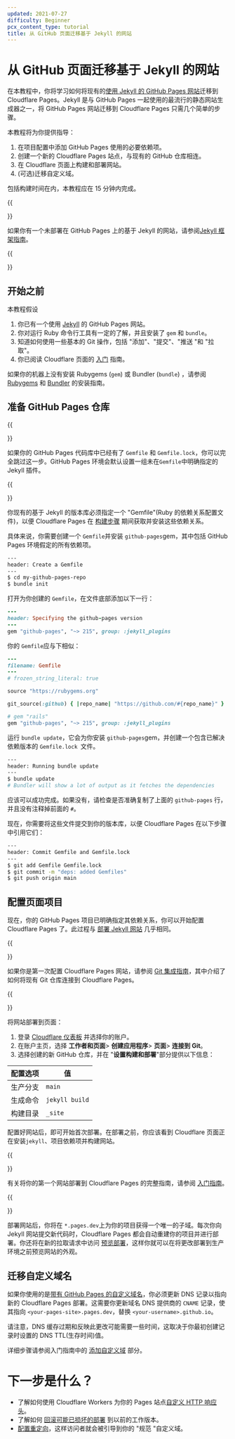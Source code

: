 ```yaml
---
updated: 2021-07-27
difficulty: Beginner
pcx_content_type: tutorial
title: 从 GitHub 页面迁移基于 Jekyll 的网站
---
```


# 从 GitHub 页面迁移基于 Jekyll 的网站

在本教程中，你将学习如何将现有的[使用 Jekyll 的 GitHub Pages 网站](https://docs.github.com/en/pages/setting-up-a-github-pages-site-with-jekyll/about-github-pages-and-jekyll)迁移到 Cloudflare Pages。Jekyll 是与 GitHub Pages 一起使用的最流行的静态网站生成器之一，将 GitHub Pages 网站迁移到 Cloudflare Pages 只需几个简单的步骤。

本教程将为你提供指导：

1.  在项目配置中添加 GitHub Pages 使用的必要依赖项。
2.  创建一个新的 Cloudflare Pages 站点，与现有的 GitHub 仓库相连。
3.  在 Cloudflare 页面上构建和部署网站。
4. (可选)迁移自定义域。

包括构建时间在内，本教程应在 15 分钟内完成。

{{<Aside type="note">}}

如果你有一个未部署在 GitHub Pages 上的基于 Jekyll 的网站，请参阅[Jekyll 框架指南](/pages/framework-guides/deploy-a-jekyll-site/)。

{{</Aside>}}

## 开始之前

本教程假设

1.  你已有一个使用 [Jekyll](https://jekyllrb.com/) 的 GitHub Pages 网站。
2.  你对运行 Ruby 命令行工具有一定的了解，并且安装了 `gem` 和 `bundle`。
3.  知道如何使用一些基本的 Git 操作，包括 "添加"、"提交"、"推送 "和 "拉取"。
4.  你已阅读 Cloudflare 页面的 [入门](/pages/get-started/) 指南。

如果你的机器上没有安装 Rubygems (`gem`) 或 Bundler (`bundle`) ，请参阅 [Rubygems](https://rubygems.org/pages/download) 和 [Bundler](https://bundler.io/) 的安装指南。

## 准备 GitHub Pages 仓库

{{<Aside type="note">}}

如果你的 GitHub Pages 代码库中已经有了 `Gemfile` 和 `Gemfile.lock`，你可以完全跳过这一步。GitHub Pages 环境会默认设置一组未在`Gemfile`中明确指定的 Jekyll 插件。

{{</Aside>}}

你现有的基于 Jekyll 的版本库必须指定一个 "Gemfile"(Ruby 的依赖关系配置文件)，以便 Cloudflare Pages 在 [构建步骤](/pages/configuration/build-configuration/) 期间获取并安装这些依赖关系。

具体来说，你需要创建一个 `Gemfile`并安装 `github-pages`gem，其中包括 GitHub Pages 环境假定的所有依赖项。

```sh
---
header: Create a Gemfile
---
$ cd my-github-pages-repo
$ bundle init
```

打开为你创建的 `Gemfile`，在文件底部添加以下一行：

```ruby
---
header: Specifying the github-pages version
---
gem "github-pages", "~> 215", group: :jekyll_plugins
```

你的 `Gemfile`应与下相似：

```ruby
---
filename: Gemfile
---
# frozen_string_literal: true

source "https://rubygems.org"

git_source(:github) { |repo_name| "https://github.com/#{repo_name}" }

# gem "rails"
gem "github-pages", "~> 215", group: :jekyll_plugins
```

运行 `bundle update`，它会为你安装 `github-pages`gem，并创建一个包含已解决依赖版本的 `Gemfile.lock `文件。

```sh
---
header: Running bundle update
---
$ bundle update
# Bundler will show a lot of output as it fetches the dependencies
```

应该可以成功完成。如果没有，请检查是否准确复制了上面的 `github-pages` 行，并且没有注释掉前面的 `#`。

现在，你需要将这些文件提交到你的版本库，以便 Cloudflare Pages 在以下步骤中引用它们：

```sh
---
header: Commit Gemfile and Gemfile.lock
---
$ git add Gemfile Gemfile.lock
$ git commit -m "deps: added Gemfiles"
$ git push origin main
```

## 配置页面项目

现在，你的 GitHub Pages 项目已明确指定其依赖关系，你可以开始配置 Cloudflare Pages 了。此过程与 [部署 Jekyll 网站](/pages/framework-guides/deploy-a-jekyll-site/) 几乎相同。

{{<Aside type="note">}}

如果你是第一次配置 Cloudflare Pages 网站，请参阅 [Git 集成指南](/pages/get-started/git-integration/)，其中介绍了如何将现有 Git 仓库连接到 Cloudflare Pages。

{{</Aside>}}

将网站部署到页面：

1. 登录 [Cloudflare 仪表板](https://dash.cloudflare.com/) 并选择你的账户。
2. 在账户主页，选择 **工作者和页面**> **创建应用程序**> **页面**> **连接到 Git**。
3. 选择创建的新 GitHub 仓库，并在 "**设置构建和部署**"部分提供以下信息：

<div>

| 配置选项 | 值 |
| -------------------- | ------------- |
| 生产分支 | `main` | 生产分支|
| 生成命令 | `jekyll build` |
| 构建目录 | `_site`       |

</div>

配置好网站后，即可开始首次部署。在部署之前，你应该看到 Cloudflare 页面正在安装`jekyll`、项目依赖项并构建网站。

{{<Aside type="note">}}

有关将你的第一个网站部署到 Cloudflare Pages 的完整指南，请参阅 [入门指南](/pages/get-started/)。

{{</Aside>}}

部署网站后，你将在 `*.pages.dev`上为你的项目获得一个唯一的子域。每次你向 Jekyll 网站提交新代码时，Cloudflare Pages 都会自动重建你的项目并进行部署。你还将在新的拉取请求中访问 [预览部署](/pages/configuration/preview-deployments/)，这样你就可以在将更改部署到生产环境之前预览网站的外观。

## 迁移自定义域名

如果你使用的是[带有 GitHub Pages 的自定义域名](https://docs.github.com/en/pages/configuring-a-custom-domain-for-your-github-pages-site)，你必须更新 DNS 记录以指向新的 Cloudflare Pages 部署。这需要你更新域名 DNS 提供商的 `CNAME` 记录，使其指向 `<your-pages-site>.pages.dev`，替换 `<your-username>.github.io`。

请注意，DNS 缓存过期和反映此更改可能需要一些时间，这取决于你最初创建记录时设置的 DNS TTL(生存时间)值。

详细步骤请参阅入门指南中的 [添加自定义域](/pages/configuration/custom-domains/#add-a-custom-domain) 部分。

# 下一步是什么？

- 了解如何使用 Cloudflare Workers 为你的 Pages 站点[自定义 HTTP 响应头](/pages/how-to/add-custom-http-headers/)。
- 了解如何 [回滚可能已损坏的部署](/pages/configuration/rollbacks/) 到以前的工作版本。
- [配置重定向](/pages/configuration/redirects/)，这样访问者就会被引导到你的 "规范 "自定义域。